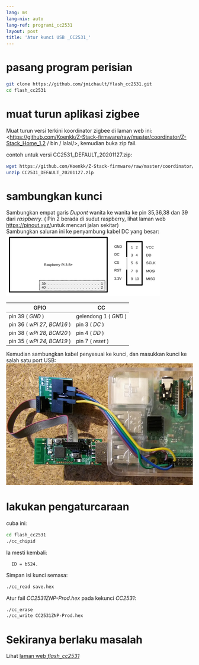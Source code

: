 ```yaml
---
lang: ms
lang-niv: auto
lang-ref: programi_cc2531
layout: post
title: 'Atur kunci USB _CC2531_'
---
```


# pasang program perisian

```bash
git clone https://github.com/jmichault/flash_cc2531.git
cd flash_cc2531
```
 
# muat turun aplikasi zigbee
Muat turun versi terkini koordinator zigbee di laman web ini: <https://github.com/Koenkk/Z-Stack-firmware/raw/master/coordinator/Z-Stack_Home_1.2 / bin / lalai/>, kemudian buka zip fail.

contoh untuk versi CC2531_DEFAULT_20201127.zip:

```bash
wget https://github.com/Koenkk/Z-Stack-firmware/raw/master/coordinator/Z-Stack_Home_1.2/bin/default/CC2531_DEFAULT_20201127.zip
unzip CC2531_DEFAULT_20201127.zip
```

# sambungkan kunci

Sambungkan empat garis _Dupont_ wanita ke wanita ke pin 35,36,38 dan 39 dari _raspberry_. ( Pin 2 berada di sudut raspberry, lihat laman web <https://pinout.xyz/>untuk mencari jalan sekitar)  
Sambungkan saluran ini ke penyambung kabel DC yang besar:  
![](/public/raspberry-cc.png "disposition _raspberry_ et _CC_") 

| GPIO | CC |
| ---------------------------- | ------------------- | 
| pin 39 ( _GND_ )           | gelendong 1 ( _GND_ )  |	
| pin 36 ( _wPi 27, BCM16_ ) | pin 3 ( _DC_ )   | 
| pin 38 ( _wPi 28, BCM20_ ) | pin 4 ( _DD_ )   | 
| pin 35 ( _wPi 24, BCM19_ ) | pin 7 ( _reset_ )| 

Kemudian sambungkan kabel penyesuai ke kunci, dan masukkan kunci ke salah satu port USB:
![](/public/Raspberry-CC2531.jpg " _raspberry_ et _CC_") 


# lakukan pengaturcaraan

cuba ini:
```bash
cd flash_cc2531
./cc_chipid
```
Ia mesti kembali:
```
  ID = b524.
```

Simpan isi kunci semasa:
```bash
./cc_read save.hex
```

Atur fail _CC2531ZNP-Prod.hex_ pada kekunci _CC2531_:
```bash
./cc_erase
./cc_write CC2531ZNP-Prod.hex
```

# Sekiranya berlaku masalah
Lihat [ laman web _flash_cc2531_](https://jmichault.github.io/flash_cc2531-dok/)

